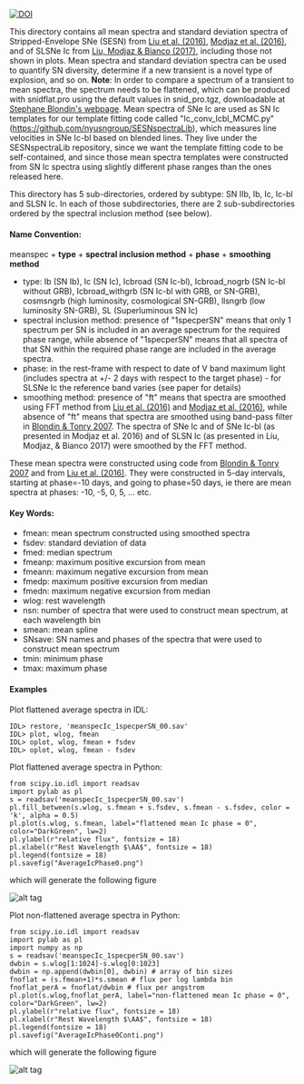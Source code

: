 [![DOI](https://zenodo.org/badge/22593/nyusngroup/SESNtemple.svg)](https://zenodo.org/badge/latestdoi/22593/nyusngroup/SESNtemple)

This directory contains all mean spectra and standard deviation spectra of Stripped-Envelope SNe (SESN) from [Liu et al. (2016)](http://adsabs.harvard.edu/abs/2016ApJ...827...90L), [Modjaz et al. (2016)](http://adsabs.harvard.edu/abs/2016ApJ...832..108M), and of SLSNe Ic from [Liu, Modjaz & Bianco (2017)](http://adsabs.harvard.edu/abs/2016arXiv161207321L), including those not shown in plots. Mean spectra and standard deviation spectra can be used to quantify SN diversity, determine if a new transient is a novel type of explosion, and so on. <b>Note</b>: In order to compare a spectrum of a transient to mean spectra, the spectrum needs to be flattened, which can be produced with snidflat.pro using the default values in snid_pro.tgz, downloadable at [Stephane Blondin's webpage](https://people.lam.fr/blondin.stephane/software/snid/index.html#Download).
Mean spectra of SNe Ic are used as SN Ic templates for our template fitting code called "Ic_conv_Icbl_MCMC.py" (https://github.com/nyusngroup/SESNspectraLib), which measures line velocities in SNe Ic-bl based on blended lines. They live under the SESNspectraLib repository, since we want the template fitting code to be self-contained, and since those mean spectra templates were constructed from SN Ic spectra using slightly different phase ranges than the ones released here.

This directory has 5 sub-directories, ordered by subtype: SN IIb, Ib, Ic, Ic-bl and SLSN Ic. In each of those subdirectories, there are 2 sub-subdirectories ordered by the spectral inclusion method (see below). 

#### Name Convention:

meanspec + <b>type</b> + <b>spectral inclusion method</b> + <b>phase</b> + <b>smoothing method</b>
- type: Ib (SN Ib), Ic (SN Ic), Icbroad (SN Ic-bl), Icbroad_nogrb (SN Ic-bl without GRB), Icbroad_withgrb (SN Ic-bl with GRB, or SN-GRB), cosmsngrb (high luminosity, cosmological SN-GRB), llsngrb (low luminosity SN-GRB), SL (Superluminous SN Ic)
- spectral inclusion method: presence of "1specperSN" means that only 1 spectrum per SN is included in an average spectrum for the required phase range, while absence of "1specperSN" means that all spectra of that SN within the required phase range are included in the average spectra.
- phase: in the rest-frame with respect to date of V band maximum light (includes spectra at +/- 2 days with respect to the target phase) - for SLSNe Ic the reference band varies (see paper for details)
- smoothing method: presence of "ft" means that spectra are smoothed using FFT method from [Liu et al. (2016)](http://adsabs.harvard.edu/abs/2015arXiv151008049L) and [Modjaz et al. (2016)](http://adsabs.harvard.edu/abs/2015arXiv150907124M), while absence of "ft" means that spectra are smoothed using band-pass filter in [Blondin & Tonry 2007](http://adsabs.harvard.edu/abs/2007ApJ...666.1024B). The spectra of SNe Ic and of SNe Ic-bl (as presented in Modjaz et al. 2016) and of SLSN Ic (as presented in Liu, Modjaz, & Bianco 2017) were smoothed by the FFT method.


These mean spectra were constructed using code from [Blondin & Tonry 2007](http://adsabs.harvard.edu/abs/2007ApJ...666.1024B) and from  [Liu et al. (2016)](http://adsabs.harvard.edu/abs/2015arXiv151008049L). They were constructed in 5-day intervals, starting at phase=-10 days, and going to phase=50 days, ie there are mean spectra at phases: -10, -5, 0, 5, ... etc.


#### Key Words:
- fmean: mean spectrum constructed using smoothed spectra
- fsdev: standard deviation of data
- fmed: median spectrum
- fmeanp: maximum positive excursion from mean
- fmeann: maximum negative excursion from mean
- fmedp: maximum positive excursion from median
- fmedn: maximum negative excursion from median
- wlog: rest wavelength
- nsn: number of spectra that were used to construct mean spectrum, at each wavelength bin
- smean: mean spline
- SNsave: SN names and phases of the spectra that were used to construct mean spectrum
- tmin: minimum phase
- tmax: maximum phase

#### Examples 

Plot flattened average spectra in IDL:
```
IDL> restore, 'meanspecIc_1specperSN_00.sav'
IDL> plot, wlog, fmean
IDL> oplot, wlog, fmean + fsdev
IDL> oplot, wlog, fmean - fsdev
```
Plot flattened average spectra in Python:
```
from scipy.io.idl import readsav
import pylab as pl
s = readsav('meanspecIc_1specperSN_00.sav')
pl.fill_between(s.wlog, s.fmean + s.fsdev, s.fmean - s.fsdev, color = 'k', alpha = 0.5)
pl.plot(s.wlog, s.fmean, label="flattened mean Ic phase = 0", color="DarkGreen", lw=2)
pl.ylabel(r"relative flux", fontsize = 18)
pl.xlabel(r"Rest Wavelength $\AA$", fontsize = 18)
pl.legend(fontsize = 18)
pl.savefig("AverageIcPhase0.png")
```

which will generate the following figure

![alt tag](https://raw.githubusercontent.com/nyusngroup/SESNtemple/master/MeanSpec/AverageIcPhase0.png)

Plot non-flattened average spectra in Python:
```
from scipy.io.idl import readsav
import pylab as pl
import numpy as np
s = readsav('meanspecIc_1specperSN_00.sav')
dwbin = s.wlog[1:1024]-s.wlog[0:1023] 
dwbin = np.append(dwbin[0], dwbin) # array of bin sizes
fnoflat = (s.fmean+1)*s.smean # flux per log lambda bin
fnoflat_perA = fnoflat/dwbin # flux per angstrom
pl.plot(s.wlog,fnoflat_perA, label="non-flattened mean Ic phase = 0", color="DarkGreen", lw=2)
pl.ylabel(r"relative flux", fontsize = 18)
pl.xlabel(r"Rest Wavelength $\AA$", fontsize = 18)
pl.legend(fontsize = 18)
pl.savefig("AverageIcPhase0Conti.png")
```

which will generate the following figure

![alt tag](https://raw.githubusercontent.com/nyusngroup/SESNtemple/master/MeanSpec/AverageIcPhase0Conti.png)
